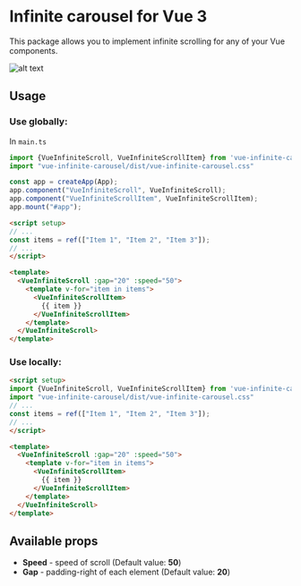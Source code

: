 # Infinite carousel for Vue 3
This package allows you to implement infinite scrolling for any of your Vue components.


![alt text](https://s7.gifyu.com/images/SJWBO.gif "Logo Title Text 1")

## Usage

### Use globally:
In `main.ts `
```js
import {VueInfiniteScroll, VueInfiniteScrollItem} from 'vue-infinite-carousel'
import "vue-infinite-carousel/dist/vue-infinite-carousel.css" 

const app = createApp(App);
app.component("VueInfiniteScroll", VueInfiniteScroll);
app.component("VueInfiniteScrollItem", VueInfiniteScrollItem);
app.mount("#app");
```
```html
<script setup>
// ...
const items = ref(["Item 1", "Item 2", "Item 3"]);
// ...
</script>

<template>
  <VueInfiniteScroll :gap="20" :speed="50">
    <template v-for="item in items">
      <VueInfiniteScrollItem>
        {{ item }}
      </VueInfiniteScrollItem>
    </template>
  </VueInfiniteScroll>
</template>
```
### Use locally:
```html
<script setup>
import {VueInfiniteScroll, VueInfiniteScrollItem} from 'vue-infinite-carousel'
import "vue-infinite-carousel/dist/vue-infinite-carousel.css" 
// ...
const items = ref(["Item 1", "Item 2", "Item 3"]);
// ...
</script>

<template>
  <VueInfiniteScroll :gap="20" :speed="50">
    <template v-for="item in items">
      <VueInfiniteScrollItem>
        {{ item }}
      </VueInfiniteScrollItem>
    </template>
  </VueInfiniteScroll>
</template>
```

## Available props
* **Speed** - speed of scroll (Default value: **50**)
* **Gap** - padding-right of each element (Default value: **20**)